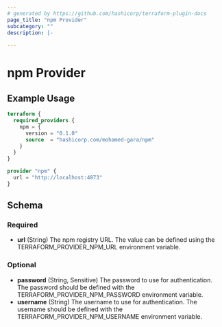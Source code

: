 ```yaml
---
# generated by https://github.com/hashicorp/terraform-plugin-docs
page_title: "npm Provider"
subcategory: ""
description: |-
  
---
```


# npm Provider



## Example Usage

```terraform
terraform {
  required_providers {
    npm = {
      version = "0.1.0"
      source  = "hashicorp.com/mohamed-gara/npm"
    }
  }
}

provider "npm" {
  url = "http://localhost:4873"
}
```

<!-- schema generated by tfplugindocs -->
## Schema

### Required

- **url** (String) The npm registry URL. The value can be defined using the TERRAFORM_PROVIDER_NPM_URL environment variable.

### Optional

- **password** (String, Sensitive) The password to use for authentication. The password should be defined with the TERRAFORM_PROVIDER_NPM_PASSWORD environment variable.
- **username** (String) The username to use for authentication. The username should be defined with the TERRAFORM_PROVIDER_NPM_USERNAME environment variable.
